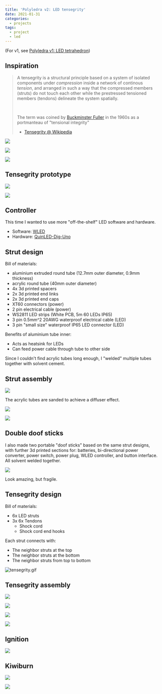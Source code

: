 ```yaml
---
title: 'Polyledra v2: LED tensegrity'
date: 2021-01-31
categories:
  - projects
tags:
  - project
  - led
---
```


(For v1, see [Polyledra v1: LED tetrahedron](/polyledra-v1-led-tetrahedron/))

## Inspiration

> A tensegrity is a structural principle based on a system of isolated components under _compression_ inside a network of continous _tension_, and arranged in such a way that the compressed members (struts) do not touch each other while the prestressed tensioned members (tendons) delineate the system spatially.
>
> <br />
>
> The term was coined by [Buckminster Fuller](https://en.wikipedia.org/wiki/Buckminster_Fuller) in the 1960s as a portmanteau of "tensional integrity"
>
> - [Tensegrity @ Wikipedia](https://en.wikipedia.org/wiki/Tensegrity)

![](./polyledra-v2-led-tensegrity/tensegrity010.jpg)

![](./polyledra-v2-led-tensegrity/tensegrity001.jpg)

![](./polyledra-v2-led-tensegrity/tensegrity016.jpg)

## Tensegrity prototype

![](./polyledra-v2-led-tensegrity/tensegrity-prototype-1.jpg)

![](./polyledra-v2-led-tensegrity/tensegrity-prototype-2.jpg)

<div class="video-embed" data-ratio="9:16" data-type="vimeo" data-src="https://player.vimeo.com/video/796544440?h=dc7b29a099&autoplay=1&loop=1&autopause=0&muted=1" data-title="(2020-10-04) Polyledra v2: Tensegrity prototype"></div>

## Controller

This time I wanted to use more "off-the-shelf" LED software and hardware.

- Software: [WLED](https://kno.wled.ge/)
- Hardware: [QuinLED-Dig-Uno](https://quinled.info/pre-assembled-quinled-dig-uno/)

## Strut design

Bill of materials:

- aluminium extruded round tube (12.7mm outer diameter, 0.9mm thickness)
- acrylic round tube (40mm outer diameter)
- 4x 3d printed spacers
- 2x 3d printed end links
- 2x 3d printed end caps
- XT60 connectors (power)
- 2 pin electrical cable (power)
- WS2811 LED strips (White PCB, 5m 60 LEDs IP65)
- 3 pin 0.5mm^2 20AWG waterproof electrical cable (LED)
- 3 pin "small size" waterproof IP65 LED connector (LED)

Benefits of aluminium tube inner:

- Acts as heatsink for LEDs
- Can feed power cable through tube to other side

Since I couldn't find acrylic tubes long enough, I "welded" multiple tubes together with solvent cement.

## Strut assembly

<div class="video-embed" data-ratio="16:9" data-type="vimeo" data-src="https://player.vimeo.com/video/796544501?h=f2a3973a72&autoplay=1&loop=1&autopause=0&muted=1" data-title="(2020-12-13) Polyledra v2: 3D printing spacers"></div>

![](./polyledra-v2-led-tensegrity/printing-spacers.jpg)

<div class="video-embed" data-ratio="16:9" data-type="vimeo" data-src="https://player.vimeo.com/video/796544455?h=675491f3ca&autoplay=1&loop=1&autopause=0&muted=1" data-title="(2020-12-11) Polyledra v2: LED prototype"></div>

<div class="video-embed" data-ratio="9:16" data-type="vimeo" data-src="https://player.vimeo.com/video/796544480?h=2fc9288ae1&autoplay=1&loop=1&autopause=0&muted=1" data-title="(2020-12-11) Polyledra v2: LED prototype"></div>

The acrylic tubes are sanded to achieve a diffuser effect.

![](./polyledra-v2-led-tensegrity/sanding-acrylic-tubes.jpg)

![](./polyledra-v2-led-tensegrity/diffuser-test.jpg)

<div class="video-embed" data-ratio="9:16" data-type="vimeo" data-src="https://player.vimeo.com/video/796544524?h=d556bd9d33&autoplay=1&loop=1&autopause=0&muted=1" data-title="(2020-12-17) Polyledra v2: Diffuser test"></div>

## Double doof sticks

I also made two portable "doof sticks" based on the same strut designs, with further 3d printed sections for: batteries, bi-directional power converter, power switch, power plug, WLED controller, and button interface. All solvent welded together.

![](./polyledra-v2-led-tensegrity/doof-stick-exploded.jpg)

<div class="video-embed" data-ratio="16:9" data-type="vimeo" data-src="https://player.vimeo.com/video/796588810?h=371703bf57&autoplay=1&loop=1&autopause=0&muted=1" data-title="(2020-12-27) Doof stick exploded"></div>

Look amazing, but fragile.

<div class="video-embed" data-ratio="16:9" data-type="vimeo" data-src="https://player.vimeo.com/video/796584955?h=9398e57fc7&autoplay=1&loop=1&autopause=0&muted=1" data-title="(2020-12-28) Double Doof Sticks"></div>

## Tensegrity design

Bill of materials:

- 6x LED struts
- 3x 6x Tendons
  - Shock cord
  - Shock cord end hooks

Each strut connects with:

- The neighbor struts at the top
- The neighbor struts at the bottom
- The neighbor struts from top to bottom

![tensegrity.gif](./polyledra-v2-led-tensegrity/tensegrity.gif)

## Tensegrity assembly

![](./polyledra-v2-led-tensegrity/soldered-edge.jpg)

![](./polyledra-v2-led-tensegrity/assembly-test-1.jpg)

![](./polyledra-v2-led-tensegrity/assembly-test-2.jpg)

![](./polyledra-v2-led-tensegrity/assembly-test-3.jpg)

<div class="video-embed" data-ratio="9:16" data-type="vimeo" data-src="https://player.vimeo.com/video/796544568?h=5507016050&autoplay=1&loop=1&autopause=0&muted=1" data-title="(2021-01-12) Polyledra v2: Tensegrity test"></div>

## Ignition

![](./polyledra-v2-led-tensegrity/ignition.jpg)

## Kiwiburn

![](./polyledra-v2-led-tensegrity/kiwiburn-1.jpg)

![](./polyledra-v2-led-tensegrity/kiwiburn-2.jpg)

<div class="video-embed" data-ratio="9:16" data-type="vimeo" data-src="https://player.vimeo.com/video/796544606?h=e36ece3c4e&autoplay=1&loop=1&autopause=0&muted=1" data-title="(2021-01-29) Polyledra v2: Kiwiburn"></div>

<div class="video-embed" data-ratio="9:16" data-type="vimeo" data-src="https://player.vimeo.com/video/796544637?h=03a12ba226&autoplay=1&loop=1&autopause=0&muted=1" data-title="(2021-01-29) Polyledra v2: Kiwiburn"></div>

<div class="video-embed" data-ratio="9:16" data-type="vimeo" data-src="https://player.vimeo.com/video/796544673?h=de776782f6&autoplay=1&loop=1&autopause=0&muted=1" data-title="(2021-01-31) Polyledra v2: Kiwiburn"></div>
